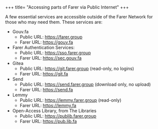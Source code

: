 +++
title= "Accessing parts of Farer via Public Internet"
+++

A few essential services are accessible outside of the Farer Network for those who may need them. These services are:

- Gouv.fa
  - Public URL: https://farer.group
  - Farer URL:  https://gouv.fa
- Farer Authentication Services:
  - Public URL: https://sso.farer.group
  - Farer URL:  https://sec.gouv.fa
- Gitea
  - Public URL: https://git.farer.group (read-only, no logins)
  - Farer URL:  https://git.fa
- Send
  - Public URL: https://send.farer.group (download only, no upload)
  - Farer URL:  https://send.fa
- Lemmy
  - Public URL: https://lemmy.farer.group (read-only)
  - Farer URL:  https://lemmy.fa
- Open-Access Library, from The Libraries
  - Public URL: https://publib.farer.group
  - Farer URL:  https://pub.lib.fa